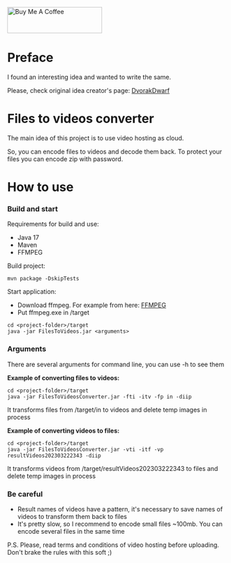 <a href="https://www.buymeacoffee.com/EoinKanro" target="_blank"><img src="https://cdn.buymeacoffee.com/buttons/v2/default-red.png" alt="Buy Me A Coffee" style="height: 60px !important;width: 217px !important;" ></a>

# Preface

I found an interesting idea and wanted to write the same.

Please, check original idea creator's page: <a href="https://github.com/DvorakDwarf/Infinite-Storage-Glitch">DvorakDwarf</a>

# Files to videos converter
The main idea of this project is to use video hosting as cloud.

So, you can encode files to videos and decode them back. To protect your files you can encode zip with password.

# How to use
### Build and start
Requirements for build and use:
- Java 17
- Maven
- FFMPEG

Build project:
```
mvn package -DskipTests
```

Start application:
- Download ffmpeg. For example from here: <a href="https://www.gyan.dev/ffmpeg/builds/ffmpeg-git-full.7z">FFMPEG</a>
- Put ffmpeg.exe in <project-folder>/target
```
cd <project-folder>/target
java -jar FilesToVideos.jar <arguments>
```

### Arguments
There are several arguments for command line, you can use -h to see them

**Example of converting files to videos:**
```
cd <project-folder>/target
java -jar FilesToVideosConverter.jar -fti -itv -fp in -diip
```

It transforms files from <project-folder>/target/in to videos and delete temp images in process

**Example of converting videos to files:**
```
cd <project-folder>/target
java -jar FilesToVideosConverter.jar -vti -itf -vp resultVideos202303222343 -diip
```

It transforms videos from <project-folder>/target/resultVideos202303222343 to files and delete temp images in process

### Be careful
- Result names of videos have a pattern, it's necessary to save names of videos to transform them back to files
- It's pretty slow, so I recommend to encode small files ~100mb. You can encode several files in the same time

P.S.
Please, read terms and conditions of video hosting before uploading. Don't brake the rules with this soft ;)